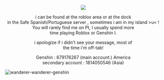 <p align="center">
<img src="https://github.com/user-attachments/assets/3418792b-e7cd-457c-a3a7-a3397b8499c2" />
</p>


<p align="center">
  i can be found at the roblox area or at the dock<br/>
  in the Safe Spanish/Portuguese server , sometimes i am in my island >u< ! <br/> 
  You will rarely find me on Pt, I usually spend more <br/>
  time playing Roblox or Genshin I.
 </p>

<p align="center">
i apologize if i didn't see your message, most of<br/>
the time i'm off-tab! 
</p>

<p align="center">
Genshin : 679176267 (main account.) America <br/>
secondary account : 1814050546 (Asia)
</p>




![wanderer-wanderer-genshin](https://github.com/user-attachments/assets/a50660ee-8db7-4ebb-be8a-14826a26678b)
